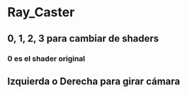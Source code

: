 # Ray_Caster
## 0, 1, 2, 3 para cambiar de shaders
### 0 es el shader original

## Izquierda o Derecha para girar cámara
